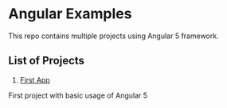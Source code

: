 # Angular Examples

This repo contains multiple projects using Angular 5 framework.

## List of Projects

1. [First App](https://github.com/davidokun/Angular/tree/develop/first-app)

First project with basic usage of Angular 5
